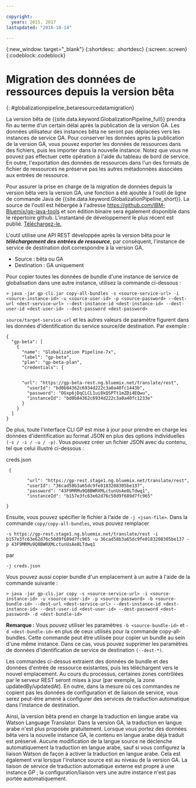 ```yaml
---

copyright:
  years: 2015, 2017
lastupdated: "2016-10-14"

---
```


{:new_window: target="_blank"}
{:shortdesc: .shortdesc}
{:screen:.screen}
{:codeblock:.codeblock}

# Migration des données de ressources depuis la version bêta
{: #globalizationpipeline_betaresourcedatamigration}

La version bêta de {{site.data.keyword.GlobalizationPipeline_full}} prendra fin au terme d'un certain délai après la publication de la version GA. Les données utilisateur des instances bêta ne seront pas déplacées vers les instances de service GA. Pour conserver les données après la publication de la version GA, vous pouvez exporter les données de ressources dans des fichiers, puis les importer dans la nouvelle instance. Notez que vous ne pouvez pas effectuer cette opération à l'aide du tableau de bord de service. En outre, l'exportation des données de ressources dans l'un des formats de fichier de ressources ne préserve pas les autres métadonnées associées aux entrées de ressource.

Pour assurer la prise en charge de la migration de données depuis la version bêta vers la version GA, une fonction a été ajoutée à l'outil de ligne de commande Java de {{site.data.keyword.GlobalizationPipeline_short}}. La source de l'outil est hébergée à l'adresse https://github.com/IBM-Bluemix/gp-java-tools et son édition binaire sera également disponible dans le répertoire github. L'instantané de développement le plus récent est publié. [Téléchargez-le.](https://w3-connections.ibm.com/communities/service/html/communityview?communityUuid=589d87cf-d0c7-4e06-ab95-4108547f90aa#fullpageWidgetId=Wa22bb771e29b_4aa9_a114_cfe53fda2cc8&file=5cdaf089-ec7c-4881-b5a0-7ab651491237)

L'outil utilise une API REST développée après la version bêta pour le ***téléchargement des entrées de ressource***, par conséquent, l'instance de service de destination doit correspondre à la version GA. 
* Source : bêta ou GA
* Destination : GA uniquement

Pour copier toutes les données de bundle d'une instance de service de globalisation dans une autre instance, utilisez la commande ci-dessous :

```> java -jar gp-cli.jar copy-all-bundles -s <source-service-url> -i <source-instance-id> -u <source-user-id> -p <source-password> --dest-url <dest-service-url> --dest-instance-id <dest-instance-id> --dest-user-id <dest-user-id> --dest-password <dest-password>```


`source/target-service-url` et les autres valeurs de paramètre figurent dans les données d'identification du service source/de destination. Par exemple : 

```
{
  "gp-beta": [
    {
      "name": "Globalization Pipeline-7x",
      "label": "gp-beta",
      "plan": "gp-beta-plan",
      "credentials": {
 

      "url": "https://gp-beta-rest.ng.bluemix.net/translate/rest",
        "userId": "bd0b84362c6934d222c3a0a40fc1443b",
        "password": "OGxp6jDqCLCL1ui8kQSPTt1mZDi4EQwu",
        "instanceId": "bd0b84362c6934d222c3a0a40fc1233e"
      }
    }
  ]
}
```
De plus, toute l'interface CLI GP est mise à jour pour prendre en charge les données d'identification au format JSON en plus des options individuelles `(-s / -i / -u / -p)`. Vous pouvez créer un fichier JSON avec du contenu, tel que celui illustré ci-dessous : 

creds.json 
```
 {

        "url": "https://gp-rest.stage1.ng.bluemix.net/translate/rest",
        "userId": "36cad58b3a65dc9fe0183208305be137",
        "password": "43F9MRMu9Q8BWRXMLctunUsAe8LTdwq1",
        "instanceId": "b157e3fc63e62d76c50d9f689d7fc965"

} 
```
Ensuite, vous pouvez spécifier le fichier à l'aide de `-j <json-file>`. Dans la commande `copy/copy-all-bundles`, vous pouvez remplacer

```-s https://gp-rest.stage1.ng.bluemix.net/translate/rest -i b157e3fc63e62d76c50d9f689d7fc965 -u 36cad58b3a65dc9fe0183208305be137 -p 43F9MRMu9Q8BWRXMLctunUsAe8LTdwq1```

par

`-j creds.json `
 
Vous pouvez aussi copier bundle d'un emplacement à un autre à l'aide de la commande suivante : 

```> java -jar gp-cli.jar copy -s <source-service-url> -i <source-instance-id> -u <source-user-id> -p <source-password> -b <source-bundle-id> --dest-url <dest-service-url> --dest-instance-id <dest-instance-id> --dest-user-id <dest-user-id> --dest-password <dest-password> -d <dest-bundle-id>```


**Remarque :** Vous pouvez utiliser les paramètres `-b <source-bundle-id>` et `-d <dest-bundle-id>` en plus de ceux utilisés pour la commande copy-all-bundles. Cette commande peut être utilisée pour copier un bundle au sein d'une même instance. Dans ce cas, vous pouvez supprimer les paramètres de données d'identification de service de destination `(--dest-*)`.


Les commandes ci-dessus extraient des données de bundle et des données d'entrée de ressource existantes, puis les téléchargent vers le nouvel emplacement. Au cours du processus, certaines zones contrôlées par le serveur REST seront mises à jour (par exemple, la zone updatedBy/updatedAt). En outre, dans la mesure où ces commandes ne copient pas les données de configuration et de liaison de service, vous serez peut-être amené à configurer des services de traduction automatique dans l'instance de destination.


Ainsi, la version bêta prend en charge la traduction en langue arabe via Watson Language Translator. Dans la version GA, la traduction en langue arabe n'est plus proposée gratuitement. Lorsque vous portez des données bêta vers la nouvelle instance GA, le contenu en langue arabe déjà traduit est préservé. Aucune modification de la langue source ne déclenche automatiquement la traduction en langue arabe, sauf si vous configurez la liaison Watson de façon à activer la traduction en langue arabe. Cela est également vrai lorsque l'instance source est au niveau de la version GA. La liaison de service de traduction automatique externe est propre à une instance GP ; la configuration/liaison vers une autre instance n'est pas portée automatiquement. 

